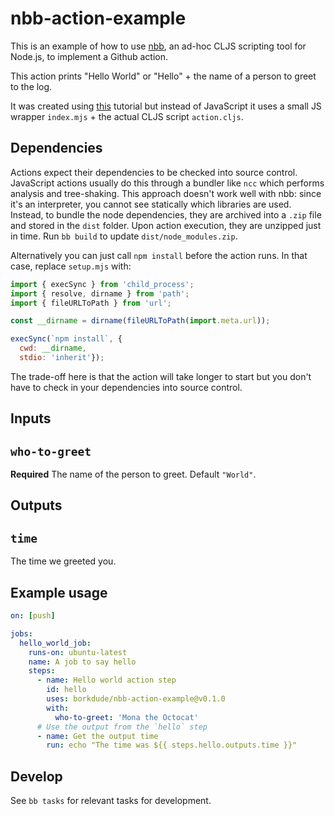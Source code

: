 # nbb-action-example

This is an example of how to use [nbb](https://github.com/borkdude/nbb), an
ad-hoc CLJS scripting tool for Node.js, to implement a Github action.

This action prints "Hello World" or "Hello" + the name of a person to greet to the log.

It was created using
[this](https://docs.github.com/en/actions/creating-actions/creating-a-javascript-action)
tutorial but instead of JavaScript it uses a small JS wrapper `index.mjs` + the
actual CLJS script `action.cljs`.

## Dependencies

Actions expect their dependencies to be checked into source control. JavaScript
actions usually do this through a bundler like `ncc` which performs analysis and
tree-shaking. This approach doesn't work well with nbb: since it's an
interpreter, you cannot see statically which libraries are used. Instead, to
bundle the node dependencies, they are archived into a `.zip` file and stored in
the `dist` folder. Upon action execution, they are unzipped just in time. Run
`bb build` to update `dist/node_modules.zip`.

Alternatively you can just call `npm install` before the action runs. In that case, replace `setup.mjs` with:

``` javascript
import { execSync } from 'child_process';
import { resolve, dirname } from 'path';
import { fileURLToPath } from 'url';

const __dirname = dirname(fileURLToPath(import.meta.url));

execSync(`npm install`, {
  cwd: __dirname,
  stdio: 'inherit'});
```

The trade-off here is that the action will take longer to start but you don't
have to check in your dependencies into source control.

## Inputs

## `who-to-greet`

**Required** The name of the person to greet. Default `"World"`.

## Outputs

## `time`

The time we greeted you.

## Example usage

``` yaml
on: [push]

jobs:
  hello_world_job:
    runs-on: ubuntu-latest
    name: A job to say hello
    steps:
      - name: Hello world action step
        id: hello
        uses: borkdude/nbb-action-example@v0.1.0
        with:
          who-to-greet: 'Mona the Octocat'
      # Use the output from the `hello` step
      - name: Get the output time
        run: echo "The time was ${{ steps.hello.outputs.time }}"
```

## Develop

See `bb tasks` for relevant tasks for development.
